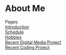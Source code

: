# About Me

Pages:  
[Introduction]()  
[Schedule]()  
[Hobbies]()  
[Recent Digital Media Project]()  
[Recent Coding Project]()
